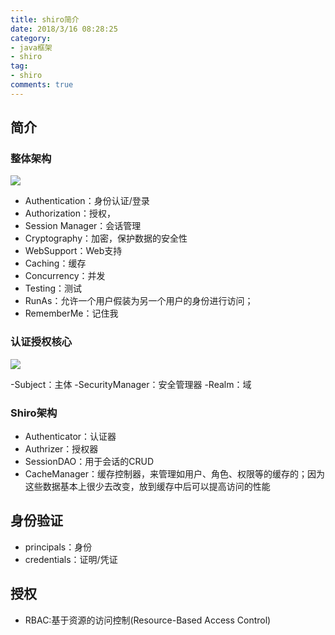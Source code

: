 ```yaml
---
title: shiro简介
date: 2018/3/16 08:28:25
category:
- java框架
- shiro
tag:
- shiro
comments: true  
---
```


## 简介
### 整体架构
![](http://ww1.sinaimg.cn/large/0063bT3ggy1fhmmmijv6oj30dw0630ug.jpg)
- Authentication：身份认证/登录
- Authorization：授权，
- Session Manager：会话管理
- Cryptography：加密，保护数据的安全性
- WebSupport：Web支持
- Caching：缓存
- Concurrency：并发
- Testing：测试
- RunAs：允许一个用户假装为另一个用户的身份进行访问；
- RememberMe：记住我

### 认证授权核心
![](http://ww1.sinaimg.cn/large/0063bT3ggy1fhmnr131agj30em065jse.jpg)

-Subject：主体
-SecurityManager：安全管理器
-Realm：域

###  Shiro架构
- Authenticator：认证器
- Authrizer：授权器
- SessionDAO：用于会话的CRUD
- CacheManager：缓存控制器，来管理如用户、角色、权限等的缓存的；因为这些数据基本上很少去改变，放到缓存中后可以提高访问的性能

## 身份验证
- principals：身份 
- credentials：证明/凭证

## 授权
- RBAC:基于资源的访问控制(Resource-Based Access Control)

